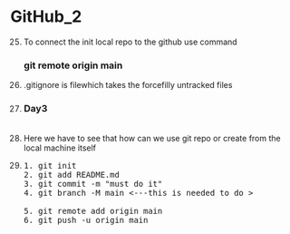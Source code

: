 # GitHub_2
25. To connect the init local repo to the github use command <h3>git remote origin main</h3>
26. .gitignore is filewhich takes the forcefilly untracked files <br>
27. <h3>Day3</h3> <br>
28. Here we have to see that how can we use git repo or create from the local machine itself <br>
29. <pre>
    1. git init
    2. git add README.md
    3. git commit -m "must do it"
    4. git branch -M main <---this is needed to do > <br> 
    5. git remote add origin main <url>
    6. git push -u origin main
</pre> 
